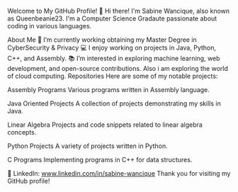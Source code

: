 Welcome to My GitHub Profile!
👋 Hi there! I'm Sabine Wancique, also known as Queenbeanie23. I'm a Computer Science Gradaute passionate about coding in various languages.

About Me
🌱 I’m currently working obtaining my Master Degree in CyberSecurity & Privacy
💻 I enjoy working on projects in Java, Python, C++, and Assembly. 
📚 I’m interested in exploring machine learning, web development, and open-source contributions. Also i am exploring the  world of cloud computing.
Repositories
Here are some of my notable projects:

Assembly Programs
Various programs written in Assembly language.

Java Oriented Projects
A collection of projects demonstrating my skills in Java.

Linear Algebra
Projects and code snippets related to linear algebra concepts.

Python Projects
A variety of projects written in Python.

C Programs
Implementing programs in C++ for data structures.

💼 LinkedIn: www.linkedin.com/in/sabine-wancique
Thank you for visiting my GitHub profile!
